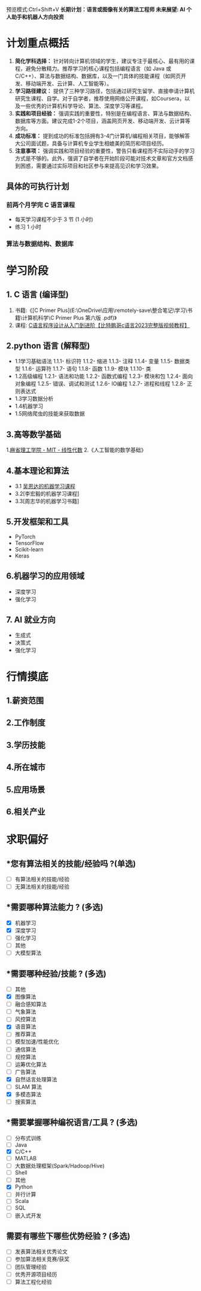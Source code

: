 预览模式:Ctrl+Shift+V
**长期计划：语言或图像有关的算法工程师
未来展望: AI 个人助手和机器人方向投资**
# 计划重点概括
1. **简化学科选择：** 针对转向计算机领域的学生，建议专注于最核心、最有用的课程，避免分散精力。推荐学习的核心课程包括编程语言（如 Java 或 C/C++）、算法与数据结构、数据库，以及一门具体的技能课程（如网页开发、移动端开发、云计算、人工智能等）。
2. **学习路径建议：** 提供了三种学习路径，包括通过研究生留学、直接申请计算机研究生课程、自学。对于自学者，推荐使用网络公开课程，如Coursera，以及一些优秀的计算机科学导论、算法、深度学习等课程。
3. **实践和项目经验：** 强调实践的重要性，特别是在编程语言、算法与数据结构、数据库等方面。建议完成1-2个项目，涵盖网页开发、移动端开发、云计算等方向。
4. **成功标准：** 提到成功的标准包括拥有3-4门计算机/编程相关项目，能够解答大公司面试题，具备与计算机专业学生相媲美的简历和项目经历。
5. **注意事项：** 强调实践和项目经验的重要性，警告只看课程而不实际动手的学习方式是不够的。此外，强调了自学者在开始阶段可能对技术文章和官方文档感到困惑，需要通过实际项目和社区参与来提高见识和学习效果。
## 具体的可执行计划
### 前两个月学完 C 语言课程
- 每天学习课程不少于 3 节 (1 小时)
- 练习 1 小时
### 算法与数据结构、数据库

# 学习阶段
## 1. C 语言 (编译型)
1. 书籍:《[C Primer Plus](E:\OneDrive\应用\remotely-save\整合笔记\学习\书籍\计算机科学\C Primer Plus 第六版 .pdf)》
2. 课程: [C语言程序设计从入门到进阶【比特鹏哥c语言2023完整版视频教程】](https://www.bilibili.com/video/BV1Vm4y1r7jY/?spm_id_from=333.880.my_history.page.click&vd_source=1e1114ad6996d5f913c2dc62bffbfc4b)

## 2.python 语言 (解释型)
- 1.1学习基础语法
	1.1.1- 标识符
	1.1.2- 缩进
	1.1.3- 注释
	1.1.4- 变量
	1.1.5- 数据类型
	1.1.6- 运算符
	1.1.7- 语句
	1.1.8- 函数
	1.1.9- 模块
	1.1.10- 类
- 1.2高级编程
	1.2.1- 语法和功能
	1.2.2- 函数式编程
	1.2.3- 模块和包
	1.2.4- 面向对象编程
	1.2.5- 错误、调试和测试
	1.2.6- IO编程
	1.2.7- 进程和线程
	1.2.8- 正则表达式
- 1.3学习数据分析
- 1.4机器学习
- 1.5网络爬虫的技能来获取数据

## 3.高等数学基础
1.[麻省理工学院 - MIT - 线性代数](https://www.bilibili.com/video/BV16Z4y1U7oU/?p=6&vd_source=1e1114ad6996d5f913c2dc62bffbfc4b)
2.《人工智能的数学基础》

## 4.基本理论和算法
- 3.1 [吴恩达的机器学习课程](https://www.bilibili.com/video/BV1Pa411X76s?p=21&vd_source=1e1114ad6996d5f913c2dc62bffbfc4b)
- 3.2[李宏毅的机器学习课程]
- 3.3[周志华的机器学习书籍]

## 5.开发框架和工具
- PyTorch
- TensorFlow
- Scikit-learn
- Keras

## 6.机器学习的应用领域
- 深度学习
- 强化学习

## 7. AI 就业方向
- 生成式
- 决策式
- 强化学习

# 行情摸底
## 1.薪资范围
## 2.工作制度

## 3.学历技能

## 4.所在城市

## 5.应用场景
## 6.相关产业

# 求职偏好
## \*您有算法相关的技能/经验吗 ?(单选)
- [ ] 有算法相关的技能/经验
- [ ] 无算法相关的技能/经验
## \*需要哪种算法能力 ? (多选)
- [x] 机器学习
- [x] 深度学习
- [ ] 强化学习
- [ ] 其他
- [ ] 大模型算法
## \*需要哪种经验/技能 ? (多选)
- [ ] 其他
- [x] 图像算法
- [ ] 融合感知算法
- [ ] 气象算法
- [ ] 风控算法
- [x] 语音算法
- [ ] 推荐算法
- [ ] 模型加速/性能优化
- [ ] 通信算法
- [ ] 规控算法
- [ ] 运筹优化算法
- [ ] 广告算法
- [x] 自然话言处理算法
- [ ] SLAM 算法
- [x] 多模态算法
- [ ] 搜索算法
## \*需要掌握哪种编祝语言/工具 ? (多选)
- [ ] 分布式训练
- [ ] Java
- [x] C/C++
- [ ] MATLAB
- [ ] 大数据处理框架(Spark/Hadoop/Hive)
- [ ] Shell
- [ ] 其他
- [x] Python
- [ ] 并行计算
- [ ] Scala
- [ ] SQL
- [ ] 嵌入式开发
## 需要有哪些下哪些优势经验 ? (多选)
- [ ] 发表算法相关优秀论文
- [ ] 参加算法相关竞赛/获奖
- [ ] 团队管理经验
- [ ] 优秀开源项目经历
- [ ] 算法工程化经验